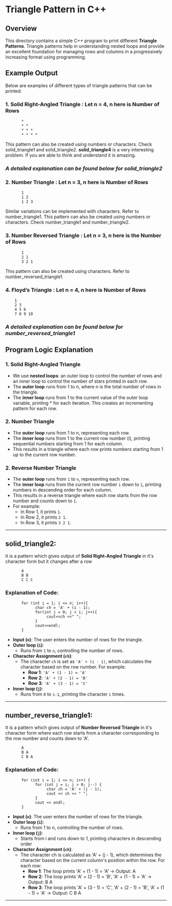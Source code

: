 # Triangle Pattern in C++

## Overview
This directory contains a simple C++ program to print different **Triangle Patterns**. Triangle patterns help in understanding nested loops and provide an excellent foundation for managing rows and columns in a progressively increasing format using programming.

## Example Output
Below are examples of different types of triangle patterns that can be printed:

### 1. **Solid Right-Angled Triangle** : Let n = 4, n here is Number of Rows
```
       *
       * *
       * * *
       * * * *
```
This pattern can also be created using numbers or characters. Check solid_triangle1 and solid_triangle2.
**solid_triangle4** is a very interesting problem. If you are able to think and understand it is amazing. 
### *A detailed explanation can be found below for solid_triangle2*

### 2. **Number Triangle** : Let n = 3, n here is Number of Rows
```
       1
       1 2
       1 2 3
```
Similar variations can be implemented with characters. Refer to number_triangle1.
This pattern can also be created using numbers or characters. Check number_triangle1 and number_triangle2.

### 3. **Number Reversed Triangle** : Let n = 3, n here is the Number of Rows
```
       1
       2 1
       3 2 1
```
This pattern can also be created using characters. Refer to number_reversed_triangle1. 

 ### 4. **Floyd’s Triangle** : Let n = 4, n here is Number of Rows
 ```
     1
     2 3
     4 5 6
     7 8 9 10
  ```
     
### *A detailed explanation can be found below for number_reversed_triangle1*

## Program Logic Explanation

### 1. Solid Right-Angled Triangle
- We use **nested loops**: an outer loop to control the number of rows and an inner loop to control the number of stars printed in each row.
- The **outer loop** runs from 1 to n, where n is the total number of rows in the triangle.
- The **inner loop** runs from 1 to the current value of the outer loop variable, printing * for each iteration. This creates an incrementing pattern for each row.

### 2. Number Triangle
- The **outer loop** runs from 1 to n, representing each row.
- The **inner loop** runs from 1 to the current row number (i), printing sequential numbers starting from 1 for each column.
- This results in a triangle where each row prints numbers starting from 1 up to the current row number.

### 2. Reverse Number Triangle
- The **outer loop** runs from `1` to `n`, representing each row.
- The **inner loop** runs from the current row number `i` down to `1`, printing numbers in descending order for each column.
- This results in a reverse triangle where each row starts from the row number and counts down to `1`.
- For example:
  - In Row 1, it prints `1`.
  - In Row 2, it prints `2 1`.
  - In Row 3, it prints `3 2 1`.

---
## solid_triangle2:
It is a pattern which gives output of **Solid Right-Angled Triangle** in it's character form but it changes after a row
```
       A
       B B
       C C C
```

### Explanation of Code:
```
       for (int i = 1; i <= n; i++){
             char ch = 'A' + (i - 1);
             for(int j = 0; j < i; j++){
                  cout<<ch <<" ";
             }
             cout<<endl;
       }
```

- **Input (`n`)**: The user enters the number of rows for the triangle.
- **Outer loop (`i`)**:
  - Runs from `1` to `n`, controlling the number of rows.
- **Character Assignment (`ch`)**:
  - The character `ch` is set as `'A' + (i - 1)`, which calculates the character based on the row number. For example:
    - **Row 1**: `'A' + (1 - 1) = 'A'`
    - **Row 2**: `'A' + (2 - 1) = 'B'`
    - **Row 3**: `'A' + (3 - 1) = 'C'`
- **Inner loop (`j`)**:
  - Runs from `0` to `i-1`, printing the character `i` times.

---

## number_reverse_triangle1:
It is a pattern which gives output of **Number Reversed Triangle** in it's character form where each row starts from a character corresponding to the row number and counts down to 'A'.
```
       A
       B A
       C B A
```

### Explanation of Code:
```
       for (int i = 1; i <= n; i++) {
             for (int j = i; j > 0; j--) {
                  char ch = 'A' + (j - 1);
                  cout << ch << " ";
             }
             cout << endl;  
       }
```

- **Input (`n`)**: The user enters the number of rows for the triangle.
- **Outer loop (`i`)**:
  - Runs from 1 to n, controlling the number of rows.
- **Inner loop (`j`)**:
  - Starts from i and runs down to 1, printing characters in descending order
- **Character Assignment (`ch`)**:
  - The character ch is calculated as 'A' + (j - 1), which determines the character based on the current column's position within the row. For each row:
    - **Row 1**: The loop prints 'A' + (1 - 1) = 'A' → Output: A
    - **Row 2**: The loop prints 'A' + (2 - 1) = 'B', 'A' + (1 - 1) = 'A' → Output: B A
    - **Row 3**: The loop prints 'A' + (3 - 1) = 'C', 'A' + (2 - 1) = 'B', 'A' + (1 - 1) = 'A' → Output: C B A
    
---

